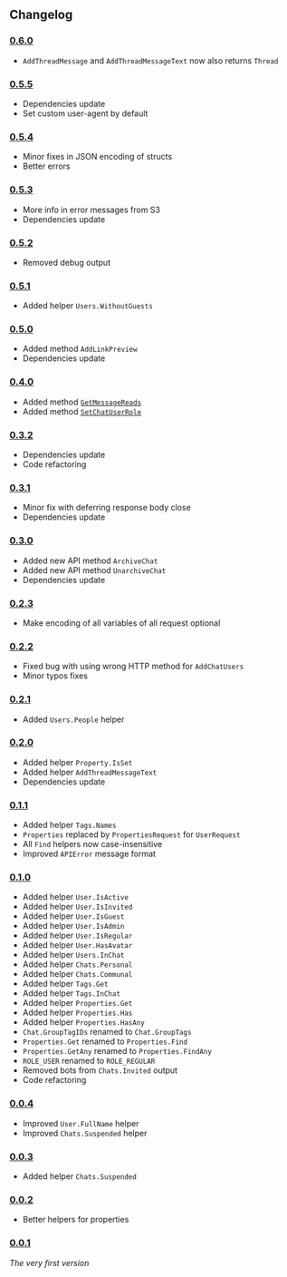 ## Changelog

### [0.6.0](https://kaos.sh/pachca/0.6.0)

- `AddThreadMessage` and `AddThreadMessageText` now also returns `Thread`

### [0.5.5](https://kaos.sh/pachca/0.5.5)

- Dependencies update
- Set custom user-agent by default

### [0.5.4](https://kaos.sh/pachca/0.5.4)

- Minor fixes in JSON encoding of structs
- Better errors

### [0.5.3](https://kaos.sh/pachca/0.5.3)

- More info in error messages from S3
- Dependencies update

### [0.5.2](https://kaos.sh/pachca/0.5.2)

- Removed debug output

### [0.5.1](https://kaos.sh/pachca/0.5.1)

- Added helper `Users.WithoutGuests`

### [0.5.0](https://kaos.sh/pachca/0.5.0)

- Added method `AddLinkPreview`
- Dependencies update

### [0.4.0](https://kaos.sh/pachca/0.4.0)

- Added method [`GetMessageReads`](https://crm.pachca.com/dev/read_members/list/)
- Added method [`SetChatUserRole`](https://crm.pachca.com/dev/members/users/update/)

### [0.3.2](https://kaos.sh/pachca/0.3.2)

- Dependencies update
- Code refactoring

### [0.3.1](https://kaos.sh/pachca/0.3.1)

- Minor fix with deferring response body close
- Dependencies update

### [0.3.0](https://kaos.sh/pachca/0.3.0)

- Added new API method `ArchiveChat`
- Added new API method `UnarchiveChat`
- Dependencies update

### [0.2.3](https://kaos.sh/pachca/0.2.3)

- Make encoding of all variables of all request optional

### [0.2.2](https://kaos.sh/pachca/0.2.2)

- Fixed bug with using wrong HTTP method for `AddChatUsers`
- Minor typos fixes

### [0.2.1](https://kaos.sh/pachca/0.2.1)

- Added `Users.People` helper

### [0.2.0](https://kaos.sh/pachca/0.2.0)

- Added helper `Property.IsSet`
- Added helper `AddThreadMessageText`
- Dependencies update

### [0.1.1](https://kaos.sh/pachca/0.1.1)

- Added helper `Tags.Names`
- `Properties` replaced by `PropertiesRequest` for `UserRequest`
- All `Find` helpers now case-insensitive
- Improved `APIError` message format

### [0.1.0](https://kaos.sh/pachca/0.1.0)

- Added helper `User.IsActive`
- Added helper `User.IsInvited`
- Added helper `User.IsGuest`
- Added helper `User.IsAdmin`
- Added helper `User.IsRegular`
- Added helper `User.HasAvatar`
- Added helper `Users.InChat`
- Added helper `Chats.Personal`
- Added helper `Chats.Communal`
- Added helper `Tags.Get`
- Added helper `Tags.InChat`
- Added helper `Properties.Get`
- Added helper `Properties.Has`
- Added helper `Properties.HasAny`
- `Chat.GroupTagIDs` renamed to `Chat.GroupTags`
- `Properties.Get` renamed to `Properties.Find`
- `Properties.GetAny` renamed to `Properties.FindAny`
- `ROLE_USER` renamed to `ROLE_REGULAR`
- Removed bots from `Chats.Invited` output
- Code refactoring

### [0.0.4](https://kaos.sh/pachca/0.0.4)

- Improved `User.FullName` helper
- Improved `Chats.Suspended` helper

### [0.0.3](https://kaos.sh/pachca/0.0.3)

- Added helper `Chats.Suspended`

### [0.0.2](https://kaos.sh/pachca/0.0.2)

- Better helpers for properties

### [0.0.1](https://kaos.sh/pachca/0.0.1)

_The very first version_
